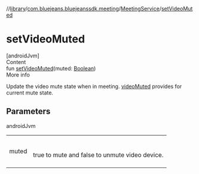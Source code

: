 //[library](../../../index.md)/[com.bluejeans.bluejeanssdk.meeting](../index.md)/[MeetingService](index.md)/[setVideoMuted](set-video-muted.md)



# setVideoMuted  
[androidJvm]  
Content  
fun [setVideoMuted](set-video-muted.md)(muted: [Boolean](https://kotlinlang.org/api/latest/jvm/stdlib/kotlin/-boolean/index.html))  
More info  


Update the video mute state when in meeting. [videoMuted](video-muted.md) provides for current mute state.



## Parameters  
  
androidJvm  
  
| | |
|---|---|
| <a name="com.bluejeans.bluejeanssdk.meeting/MeetingService/setVideoMuted/#kotlin.Boolean/PointingToDeclaration/"></a>muted| <a name="com.bluejeans.bluejeanssdk.meeting/MeetingService/setVideoMuted/#kotlin.Boolean/PointingToDeclaration/"></a><br><br>true to mute and false to unmute video device.<br><br>|
  
  



